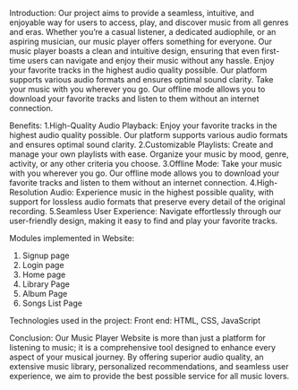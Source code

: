 Introduction:
Our project aims to provide a seamless, intuitive, and enjoyable way for users to access, play, and discover music from all genres and eras. Whether you’re a casual listener, a dedicated audiophile, or an aspiring musician, our music player offers something for everyone. Our music player boasts a clean and intuitive design, ensuring that even first-time users can navigate and enjoy their music without any hassle. Enjoy your favorite tracks in the highest audio quality possible. Our platform supports various audio formats and ensures optimal sound clarity. Take your music with you wherever you go. Our offline mode allows you to download your favorite tracks and listen to them without an internet connection.

Benefits:
1.High-Quality Audio Playback: Enjoy your favorite tracks in the highest audio quality possible. Our platform supports various audio formats and ensures optimal sound clarity.
2.Customizable Playlists: Create and manage your own playlists with ease. Organize your music by mood, genre, activity, or any other criteria you choose.
3.Offline Mode: Take your music with you wherever you go. Our offline mode allows you to download your favorite tracks and listen to them without an internet connection.
4.High-Resolution Audio: Experience music in the highest possible quality, with support for lossless audio formats that preserve every detail of the original recording.
5.Seamless User Experience: Navigate effortlessly through our user-friendly design, making it easy to find and play your favorite tracks.

Modules implemented in Website:
1) Signup page
2) Login page
3) Home page
4) Library Page
5) Album Page
6) Songs List Page

Technologies used in the project:
Front end: HTML, CSS, JavaScript

Conclusion:
Our Music Player Website is more than just a platform for listening to music; it is a comprehensive tool designed to enhance every aspect of your musical journey. By offering superior audio quality, an extensive music library, personalized recommendations, and seamless user experience, we aim to provide the best possible service for all music lovers.
